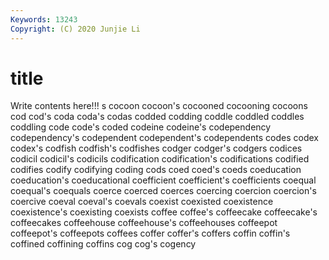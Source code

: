 ```yaml
---
Keywords: 13243
Copyright: (C) 2020 Junjie Li
---
```


# title

Write contents here!!!
s 
cocoon 
cocoon's 
cocooned 
cocooning 
cocoons 
cod 
cod's 
coda 
coda's
codas 
codded 
codding 
coddle 
coddled 
coddles 
coddling 
code 
code's 
coded
codeine 
codeine's 
codependency 
codependency's 
codependent 
codependent's 
codependents 
codes 
codex 
codex's
codfish 
codfish's 
codfishes 
codger 
codger's 
codgers 
codices 
codicil 
codicil's 
codicils
codification 
codification's 
codifications 
codified 
codifies 
codify 
codifying 
coding 
cods 
coed
coed's 
coeds 
coeducation 
coeducation's 
coeducational 
coefficient 
coefficient's 
coefficients 
coequal 
coequal's
coequals 
coerce 
coerced 
coerces 
coercing 
coercion 
coercion's 
coercive 
coeval 
coeval's
coevals 
coexist 
coexisted 
coexistence 
coexistence's 
coexisting 
coexists 
coffee 
coffee's 
coffeecake
coffeecake's 
coffeecakes 
coffeehouse 
coffeehouse's 
coffeehouses 
coffeepot 
coffeepot's 
coffeepots 
coffees 
coffer
coffer's 
coffers 
coffin 
coffin's 
coffined 
coffining 
coffins 
cog 
cog's 
cogency

